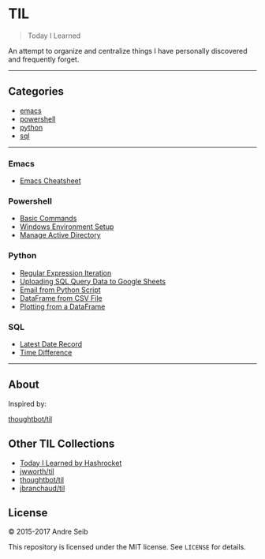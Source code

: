 # TIL

> Today I Learned

An attempt to organize and centralize things I have personally discovered and frequently forget.


---

## Categories

* [emacs](#emacs)
* [powershell](#powershell)
* [python](#python)
* [sql](#sql)



---



### Emacs

- [Emacs Cheatsheet](emacs/emacscheatsheet.md)

### Powershell

- [Basic Commands](powershell/powershell_basics.md)
- [Windows Environment Setup](powershell/windows-environment-setup.md)
- [Manage Active Directory](powershell/AD-management.md)

### Python

- [Regular Expression Iteration](python/regular-expression-match.md)
- [Uploading SQL Query Data to Google Sheets](python/uploading-MSSQL-data-to-Google-sheets.md)
- [Email from Python Script](python/email-from-python.md)
- [DataFrame from CSV File](python/dataframe-from-csv.md)
- [Plotting from a DataFrame](pyhton/plotting-from-dataframe.md)

### SQL

- [Latest Date Record](sql/latest-date-record.md)
- [Time Difference](sql/time-difference.md)

---

## About

Inspired by:

[thoughtbot/til](https://github.com/thoughtbot/til)

## Other TIL Collections

* [Today I Learned by Hashrocket](https://til.hashrocket.com)
* [jwworth/til](https://github.com/jwworth/til)
* [thoughtbot/til](https://github.com/thoughtbot/til)
* [jbranchaud/til](https://github.com/jbranchaud/til)

## License

&copy; 2015-2017 Andre Seib

This repository is licensed under the MIT license. See `LICENSE` for
details.
